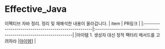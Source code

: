# Effective_Java
이펙티브 자바 정리. 정리 및 재해석한 내용이 올라갑니다.
| item                                                | PR링크                                                              |
|:----------------------------------------------------|:------------------------------------------------------------------|
|아이템 1. 생성자 대신 정적 팩터리 메서드를 고려하라      |[아이템1]() |
